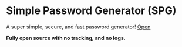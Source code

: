 # Simple Password Generator (SPG)
A super simple, secure, and fast password generator!
[Open](https://spg.ar-dev.cf)

**Fully open source with no tracking, and no logs.**